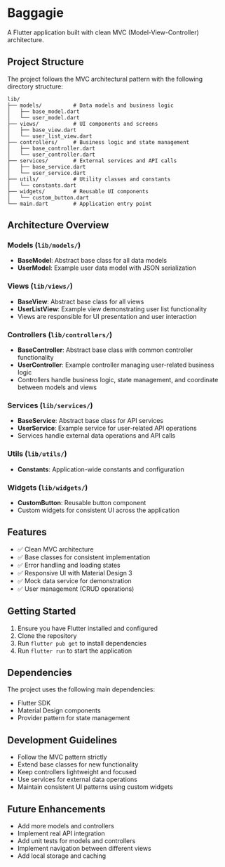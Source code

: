 # Baggagie

A Flutter application built with clean MVC (Model-View-Controller) architecture.

## Project Structure

The project follows the MVC architectural pattern with the following directory structure:

```
lib/
├── models/          # Data models and business logic
│   ├── base_model.dart
│   └── user_model.dart
├── views/           # UI components and screens
│   ├── base_view.dart
│   └── user_list_view.dart
├── controllers/     # Business logic and state management
│   ├── base_controller.dart
│   └── user_controller.dart
├── services/        # External services and API calls
│   ├── base_service.dart
│   └── user_service.dart
├── utils/           # Utility classes and constants
│   └── constants.dart
├── widgets/         # Reusable UI components
│   └── custom_button.dart
└── main.dart        # Application entry point
```

## Architecture Overview

### Models (`lib/models/`)
- **BaseModel**: Abstract base class for all data models
- **UserModel**: Example user data model with JSON serialization

### Views (`lib/views/`)
- **BaseView**: Abstract base class for all views
- **UserListView**: Example view demonstrating user list functionality
- Views are responsible for UI presentation and user interaction

### Controllers (`lib/controllers/`)
- **BaseController**: Abstract base class with common controller functionality
- **UserController**: Example controller managing user-related business logic
- Controllers handle business logic, state management, and coordinate between models and views

### Services (`lib/services/`)
- **BaseService**: Abstract base class for API services
- **UserService**: Example service for user-related API operations
- Services handle external data operations and API calls

### Utils (`lib/utils/`)
- **Constants**: Application-wide constants and configuration

### Widgets (`lib/widgets/`)
- **CustomButton**: Reusable button component
- Custom widgets for consistent UI across the application

## Features

- ✅ Clean MVC architecture
- ✅ Base classes for consistent implementation
- ✅ Error handling and loading states
- ✅ Responsive UI with Material Design 3
- ✅ Mock data service for demonstration
- ✅ User management (CRUD operations)

## Getting Started

1. Ensure you have Flutter installed and configured
2. Clone the repository
3. Run `flutter pub get` to install dependencies
4. Run `flutter run` to start the application

## Dependencies

The project uses the following main dependencies:
- Flutter SDK
- Material Design components
- Provider pattern for state management

## Development Guidelines

- Follow the MVC pattern strictly
- Extend base classes for new functionality
- Keep controllers lightweight and focused
- Use services for external data operations
- Maintain consistent UI patterns using custom widgets

## Future Enhancements

- Add more models and controllers
- Implement real API integration
- Add unit tests for models and controllers
- Implement navigation between different views
- Add local storage and caching
